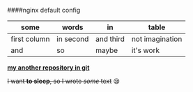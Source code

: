 ####nginx default config 


some | words | in | table
---- | ----- | -- | -----
first column | in second | and third | not imagination
and | so | maybe | it's work




[**my another repository in git**](https://github.com/Raidon35/rebrain-devops-task-checkout)



~~I want **to sleep**, so I wrote *some* text~~
:sleepy:
